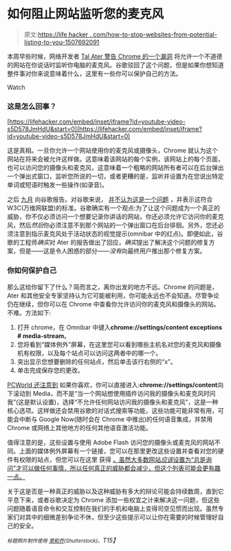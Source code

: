 # 如何阻止网站监听您的麦克风

> 原文:[https://life hacker . com/how-to-stop-websites-from-potential-listing-to-you-1507692091](https://lifehacker.com/how-to-stop-web-sites-from-potentially-listening-to-you-1507692091)

本周早些时候，网络开发者 [Tal Ater 警告 Chrome 的一个漏洞](http://talater.com/chrome-is-listening/) 将允许一个不道德的网站在你说话时监听你电脑的麦克风。谷歌驳回了这个问题，但是如果你想知道整件事对你来说意味着什么，这里有一些你可以保护自己的方法。

Watch

### 这是怎么回事？

 [https://lifehacker.com/embed/inset/iframe?id=youtube-video-s5D578JmHdU&start=0](https://lifehacker.com/embed/inset/iframe?id=youtube-video-s5D578JmHdU&start=0) 

这是真相。一旦你允许一个网站使用你的麦克风或摄像头，Chrome 就认为这个网站在将来会被允许这样做。这意味着该网站的每个实例，该网站上的每个页面，也可以访问您的摄像头和麦克风，这意味着一个粗略的网站所有者可以在后台弹出一个弹出式窗口，监听您所说的一切，或者更糟的是，监听并设置为在您说出特定单词或短语时触发一些操作(如录音)。

之后 [九月](http://www.theverge.com/2014/1/21/5332316/chrome-exploit-lets-websites-keep-listening-after-you-close-the-tab) 向谷歌报告。对谷歌来说， [并不认为这是一个问题](http://www.computerworld.com/s/article/9245650/Google_dismisses_eavesdropping_threat_in_Chrome) ，并表示这符合 W3C(万维网联盟)的标准。谷歌确实有一个观点:为了让这个问题成为一个真正的威胁，你不仅必须访问一个想要记录你讲话的网站，你还必须允许它访问你的麦克风，然后*然后*你必须注意不到那个网站的一个弹出窗口在后台徘徊。另外，您还必须注意到指示麦克风处于活动状态的视觉提示(omnibar 中的红点)。即便如此，谷歌的工程师*确实*对 Ater 的报告做出了回应，*确实*提出了解决这个问题的修复方案，但是——这是令人困惑的部分——*没有*向最终用户推出那个修复方案。

### 你如何保护自己

那么这给你留下了什么？简而言之，离你出发的地方不远。Chrome 的问题是，Ater 和其他安全专家坚持认为它可能被利用，你可能永远也不会知道。尽管争论仍在继续，但你可以在 Chrome 中查看你允许访问你的麦克风和摄像头的网站。不难。方法如下:

1.  打开 chrome，在 Omnibar 中键入**chrome://settings/content exceptions # media-stream**。
2.  您将看到“媒体例外”屏幕，在这里您可以看到哪些主机名对您的麦克风和摄像机有权限，以及每个站点可以访问这两者中的哪一个。
3.  突出显示您想要删除的任何站点，然后单击该行右侧的“x”。
4.  单击完成保存您的更改。

[PCWorld 还注意到](http://www.pcworld.com/article/2090083/chrome-exploit-can-secretly-listen-to-oblivious-users.html) 如果你喜欢，你可以直接进入:**chrome://settings/content**向下滚动到 Media，而不是“当一个网站想使用插件访问我的摄像头和麦克风时问我”(这是默认设置)，选择“不允许任何网站访问我的摄像头和麦克风”，这是一种核心选项。这样做还会禁用谷歌的对话式搜索等功能，这些功能可能非常有用，可能会中断与 Google Now(随时会在 Chrome 中推出)的任何语音集成，并禁用 Chrome 或网络上其他地方的任何其他语音激活功能。

值得注意的是，这些设置与使用 Adobe Flash 访问您的摄像头或麦克风的网站不同。上面的媒体例外屏幕有一个链接，您可以在那里更改这些设置并查看对您的硬件有权限的站点，但您可以在这里 获得 [。虽然大多数网站*应该*设置为“总是询问”才可以做任何事情，所以任何真正的威胁都会减少，但这个列表可能会更有趣一点。](http://www.macromedia.com/support/documentation/en/flashplayer/help/settings_manager06.html)

关于这是否是一种真正的威胁以及这种威胁有多大的辩论可能会持续数周，直到它平息下来，或者谷歌决定为 Chrome 添加一些权宜之计来解决这一问题，但这些问题随着语音命令和交互控制在我们的手机和电脑上变得司空见惯而出现。虽然专家们对其中的细微差别争论不休，但至少这些提示可以让你在需要的时候管理好自己的安全。

*<small>标题照片制作使用</small>* [*<small>荣和乔</small>*](http://www.shutterstock.com/pic.mhtml?id=136353821&src=id)*<small>(Shutterstock)。</small>T15】*